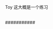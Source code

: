 Toy  这大概是一个练习
####
##
####
#####
####
###
###
###
#####
######
###########
#####
#####
##
###
#####
##
##
###
##
##
##
###
##
##
##
